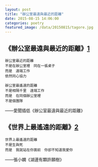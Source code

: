 ```yaml
---
layout: post
title: "辦公室最遠與最近的距離"
date: 2015-08-15 14:06:00
categories: poetry
featured_image: /data/20150815/tagore.jpg
---
```


## 《辦公室最遠與最近的距離》[1]
```
辦公室最近的距離
不是在辦公室裡　同在一張桌子
而是　遠端工作
依然同心協力

辦公室最遙遠的距離
不是相隔千里　遠端工作
而是　在同個辦公室裡
不是個團隊
```
——愛聞插低《辦公室最遠與最近的距離》

## 《世界上最遙遠的距離》[2]
```
世界上最遙遠的距離
不是生與死
而是　我就站在你面前　你卻不知道我愛你
```
——張小嫻《湖邊有顆許願樹》

[1]: https://www.facebook.com/itoyxd/posts/10153079499306659
[2]: https://jagwingchan.wordpress.com/2011/07/22/%E4%B8%96%E7%95%8C%E4%B8%8A%E6%9C%80%E9%81%99%E9%81%A0%E7%9A%84%E8%B7%9D%E9%9B%A2%E9%8C%AF%E8%AD%AF%E6%9D%BF%E7%B6%B2%E4%B8%8A%E6%B5%81%E5%82%B3%E7%9A%84%E5%85%B8%E6%95%85/
